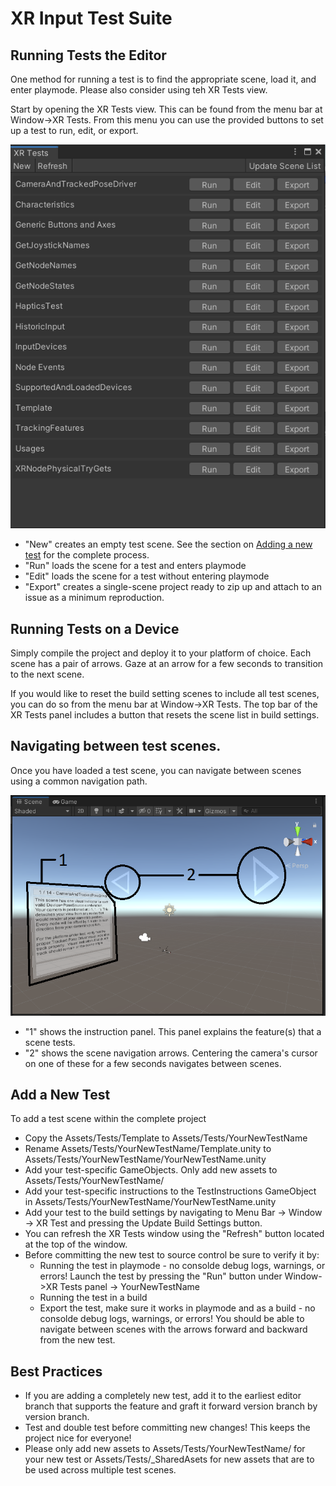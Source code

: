 # XR Input Test Suite

## Running Tests the Editor
One method for running a test is to find the appropriate scene, load it, and enter playmode.  Please also consider using teh XR Tests view.

Start by opening the XR Tests view.  This can be found from the menu bar at Window->XR Tests.  From this menu you can use the provided buttons to set up a test to run, edit, or export.

![XR Tests view](./Documentation/XRTestsPanel.png "XR Tests view")

- "New" creates an empty test scene.  See the section on [Adding a new test](#Add-a-New-Test) for the complete process.
- "Run" loads the scene for a test and enters playmode
- "Edit" loads the scene for a test without entering playmode
- "Export" creates a single-scene project ready to zip up and attach to an issue as a minimum reproduction.

## Running Tests on a Device
Simply compile the project and deploy it to your platform of choice.  Each scene has a pair of arrows.  Gaze at an arrow for a few seconds to transition to the next scene.

If you would like to reset the build setting scenes to include all test scenes, you can do so from the menu bar at Window->XR Tests.  The top bar of the XR Tests panel includes a button that resets the scene list in build settings.

## Navigating between test scenes.
Once you have loaded a test scene, you can navigate between scenes using a common navigation path.

![Navigating Scenes](./Documentation/NavigatingScenes.png "Navigating Scenes")

- "1" shows the instruction panel.  This panel explains the feature(s) that a scene tests.
- "2" shows the scene navigation arrows.  Centering the camera's cursor on one of these for a few seconds navigates between scenes.

## Add a New Test
To add a test scene within the complete project
- Copy the Assets/Tests/Template to Assets/Tests/YourNewTestName
- Rename Assets/Tests/YourNewTestName/Template.unity to Assets/Tests/YourNewTestName/YourNewTestName.unity
- Add your test-specific GameObjects.  Only add new assets to Assets/Tests/YourNewTestName/
- Add your test-specific instructions to the TestInstructions GameObject in Assets/Tests/YourNewTestName/YourNewTestName.unity
- Add your test to the build settings by navigating to Menu Bar -> Window -> XR Test and pressing the Update Build Settings button.
- You can refresh the XR Tests window using the "Refresh" button located at the top of the window.
- Before committing the new test to source control be sure to verify it by:
  - Running the test in playmode - no consolde debug logs, warnings, or errors! Launch the test by pressing the "Run" button under Window->XR Tests panel -> YourNewTestName
  - Running the test in a build
  - Export the test, make sure it works in playmode and as a build - no consolde debug logs, warnings, or errors!  You should be able to navigate between scenes with the arrows forward and backward from the new test.

## Best Practices
- If you are adding a completely new test, add it to the earliest editor branch that supports the feature and graft it forward version branch by version branch.
- Test and double test before committing new changes! This keeps the project nice for everyone!
- Please only add new assets to Assets/Tests/YourNewTestName/ for your new test or Assets/Tests/_SharedAsets for new assets that are to be used across multiple test scenes.
